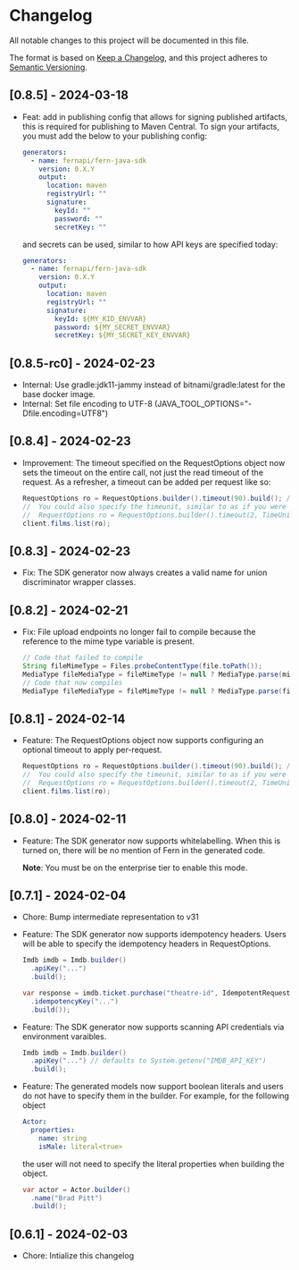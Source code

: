 # Changelog

All notable changes to this project will be documented in this file.

The format is based on [Keep a Changelog](https://keepachangelog.com/en/1.0.0/),
and this project adheres to [Semantic Versioning](https://semver.org/spec/v2.0.0.html).

## [0.8.5] - 2024-03-18

- Feat: add in publishing config that allows for signing published artifacts, this is required for publishing to Maven Central.
  To sign your artifacts, you must add the below to your publishing config:
  ```yaml
  generators:
    - name: fernapi/fern-java-sdk
      version: 0.X.Y
      output:
        location: maven
        registryUrl: ""
        signature:
          keyId: ""
          password: ""
          secretKey: ""
  ```
  and secrets can be used, similar to how API keys are specified today:
  ```yaml
  generators:
    - name: fernapi/fern-java-sdk
      version: 0.X.Y
      output:
        location: maven
        registryUrl: ""
        signature:
          keyId: ${MY_KID_ENVVAR}
          password: ${MY_SECRET_ENVVAR}
          secretKey: ${MY_SECRET_KEY_ENVVAR}
  ```

## [0.8.5-rc0] - 2024-02-23

- Internal: Use gradle:jdk11-jammy instead of bitnami/gradle:latest for the base
  docker image.
- Internal: Set file encoding to UTF-8 (JAVA_TOOL_OPTIONS="-Dfile.encoding=UTF8")

## [0.8.4] - 2024-02-23

- Improvement: The timeout specified on the RequestOptions object now sets the timeout on the entire call, not just the read timeout of the request.
  As a refresher, a timeout can be added per request like so:
  ```java
  RequestOptions ro = RequestOptions.builder().timeout(90).build(); // Creates a timeout of 90 seconds for the request
  //  You could also specify the timeunit, similar to as if you were using OkHttp directly
  //  RequestOptions ro = RequestOptions.builder().timeout(2, TimeUnit.MINUTES).build();
  client.films.list(ro);
  ```

## [0.8.3] - 2024-02-23

- Fix: The SDK generator now always creates a valid name for union discriminator wrapper classes.

## [0.8.2] - 2024-02-21

- Fix: File upload endpoints no longer fail to compile because the reference to
  the mime type variable is present.

  ```java
  // Code that failed to compile
  String fileMimeType = Files.probeContentType(file.toPath());
  MediaType fileMediaType = fileMimeType != null ? MediaType.parse(mimeType) : null; // mimeType undefined
  // Code that now compiles
  MediaType fileMediaType = fileMimeType != null ? MediaType.parse(fileMimeType) : null;
  ```

## [0.8.1] - 2024-02-14

- Feature: The RequestOptions object now supports configuring an optional timeout to apply per-request.
  ```java
  RequestOptions ro = RequestOptions.builder().timeout(90).build(); // Creates a timeout of 90 seconds for the request
  //  You could also specify the timeunit, similar to as if you were using OkHttp directly
  //  RequestOptions ro = RequestOptions.builder().timeout(2, TimeUnit.MINUTES).build();
  client.films.list(ro);
  ```

## [0.8.0] - 2024-02-11

- Feature: The SDK generator now supports whitelabelling. When this is turned on,
  there will be no mention of Fern in the generated code.

  **Note**: You must be on the enterprise tier to enable this mode.

## [0.7.1] - 2024-02-04

- Chore: Bump intermediate representation to v31
- Feature: The SDK generator now supports idempotency headers. Users
  will be able to specify the idempotency headers in RequestOptions.

  ```java
  Imdb imdb = Imdb.builder()
    .apiKey("...")
    .build();

  var response = imdb.ticket.purchase("theatre-id", IdempotentRequestOptions.builder()
    .idempotencyKey("...")
    .build());
  ```

- Feature: The SDK generator now supports scanning API credentials
  via environment varaibles.
  ```java
  Imdb imdb = Imdb.builder()
    .apiKey("...") // defaults to System.getenv("IMDB_API_KEY")
    .build();
  ```
- Feature: The generated models now support boolean literals and users
  do not have to specify them in the builder.
  For example, for the following object
  ```yaml
  Actor:
    properties:
      name: string
      isMale: literal<true>
  ```
  the user will not need to specify the literal properties when building
  the object.
  ```java
  var actor = Actor.builder()
    .name("Brad Pitt")
    .build();
  ```

## [0.6.1] - 2024-02-03

- Chore: Intialize this changelog
